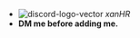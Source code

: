 - ![discord-logo-vector](https://user-images.githubusercontent.com/94195465/158655553-7b1a0540-9b67-46c5-8178-7293e1330318.png)  *xanHR*
- **DM me before adding me.**




